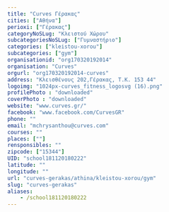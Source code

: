 ```yaml
---
title: "Curves Γέρακας"
cities: ["Αθήνα"]
perioxi: ["Γέρακας"]
categoryNoSLug: "Κλειστού Χώρου"
subcategoriesNoSLug: ["Γυμναστήριο"]
categories: ["kleistou-xorou"]
subcategories: ["gym"]
organisationid: "org170320192014"
organisation: "Curves"
orgurl: "org170320192014-curves"
address: "Κλεισθένους 202,Γέρακας, Τ.Κ. 153 44"
logoimg: "1024px-curves_fitness_logosvg (16).png"
profilePhoto : "downloaded"
coverPhoto : "downloaded"
website: "www.curves.gr/"
facebook: "www.facebook.com/CurvesGR"
phone: ""
email: "mchrysanthou@curves.com"
courses: ""
places: [""]
rensponsibles: ""
zipcode: ["15344"]
UID: "school181120180222"
latitude: ""
longitude: ""
url: "curves-gerakas/athina/kleistou-xorou/gym"
slug: "curves-gerakas"
aliases:
    - /school181120180222
---
```





